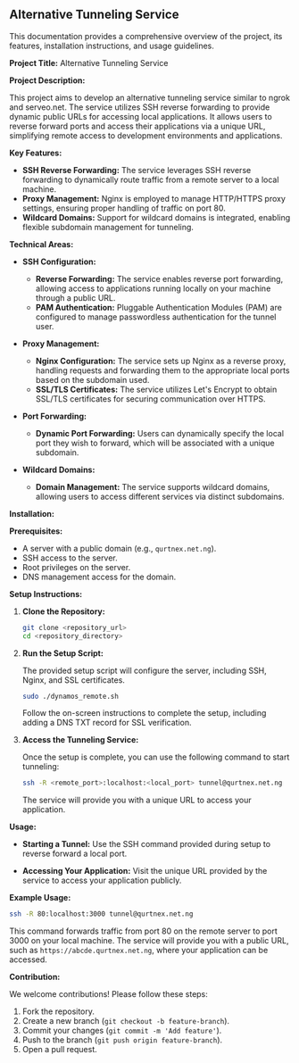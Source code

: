 ## Alternative Tunneling Service

This documentation provides a comprehensive overview of the project, its features, installation instructions, and usage guidelines.

**Project Title:** Alternative Tunneling Service

**Project Description:**

This project aims to develop an alternative tunneling service similar to ngrok and serveo.net. The service utilizes SSH reverse forwarding to provide dynamic public URLs for accessing local applications. It allows users to reverse forward ports and access their applications via a unique URL, simplifying remote access to development environments and applications.

**Key Features:**

- **SSH Reverse Forwarding:** The service leverages SSH reverse forwarding to dynamically route traffic from a remote server to a local machine.
- **Proxy Management:** Nginx is employed to manage HTTP/HTTPS proxy settings, ensuring proper handling of traffic on port 80.
- **Wildcard Domains:** Support for wildcard domains is integrated, enabling flexible subdomain management for tunneling.

**Technical Areas:**

- **SSH Configuration:**
    - **Reverse Forwarding:** The service enables reverse port forwarding, allowing access to applications running locally on your machine through a public URL.
    - **PAM Authentication:** Pluggable Authentication Modules (PAM) are configured to manage passwordless authentication for the tunnel user.

- **Proxy Management:**
    - **Nginx Configuration:** The service sets up Nginx as a reverse proxy, handling requests and forwarding them to the appropriate local ports based on the subdomain used.
    - **SSL/TLS Certificates:** The service utilizes Let's Encrypt to obtain SSL/TLS certificates for securing communication over HTTPS.

- **Port Forwarding:**
    - **Dynamic Port Forwarding:** Users can dynamically specify the local port they wish to forward, which will be associated with a unique subdomain.

- **Wildcard Domains:**
    - **Domain Management:** The service supports wildcard domains, allowing users to access different services via distinct subdomains.

**Installation:**

**Prerequisites:**

- A server with a public domain (e.g., `qurtnex.net.ng`).
- SSH access to the server.
- Root privileges on the server.
- DNS management access for the domain.

**Setup Instructions:**

1. **Clone the Repository:**

   ```bash
   git clone <repository_url>
   cd <repository_directory>
   ```

2. **Run the Setup Script:**

   The provided setup script will configure the server, including SSH, Nginx, and SSL certificates.

   ```bash
   sudo ./dynamos_remote.sh
   ```

   Follow the on-screen instructions to complete the setup, including adding a DNS TXT record for SSL verification.

3. **Access the Tunneling Service:**

   Once the setup is complete, you can use the following command to start tunneling:

   ```bash
   ssh -R <remote_port>:localhost:<local_port> tunnel@qurtnex.net.ng
   ```

   The service will provide you with a unique URL to access your application.

**Usage:**

- **Starting a Tunnel:**
  Use the SSH command provided during setup to reverse forward a local port.

- **Accessing Your Application:**
  Visit the unique URL provided by the service to access your application publicly.

**Example Usage:**

```bash
ssh -R 80:localhost:3000 tunnel@qurtnex.net.ng
```

This command forwards traffic from port 80 on the remote server to port 3000 on your local machine. The service will provide you with a public URL, such as `https://abcde.qurtnex.net.ng`, where your application can be accessed.

**Contribution:**

We welcome contributions! Please follow these steps:

1. Fork the repository.
2. Create a new branch (`git checkout -b feature-branch`).
3. Commit your changes (`git commit -m 'Add feature'`).
4. Push to the branch (`git push origin feature-branch`).
5. Open a pull request.




